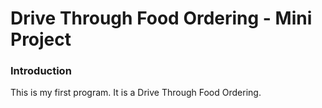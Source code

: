 # Drive Through Food Ordering - Mini Project

### Introduction

This is my first program. It is a Drive Through Food Ordering.
